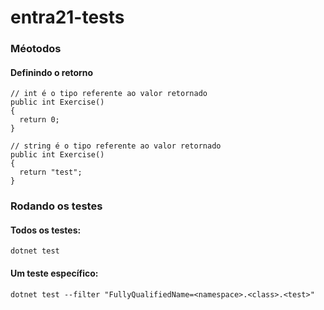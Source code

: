 # entra21-tests

### Méotodos
#### Definindo o retorno
    // int é o tipo referente ao valor retornado
    public int Exercise()
    {
      return 0;
    }

    // string é o tipo referente ao valor retornado
    public int Exercise()
    {
      return "test";
    }

### Rodando os testes
#### Todos os testes:
    dotnet test

#### Um teste específico:
    dotnet test --filter "FullyQualifiedName=<namespace>.<class>.<test>"
